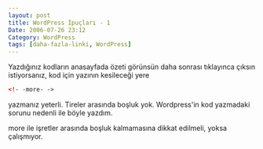 ```yaml
---
layout: post
title: WordPress İpuçları - 1
Date: 2006-07-26 23:12
Category: WordPress
tags: [daha-fazla-linki, WordPress]
---
```


Yazdığınız kodların anasayfada özeti görünsün daha sonrası tıklayınca
çıksın istiyorsanız, kod için yazının kesileceği yere

```html
<!- -more- ->
```

yazmanız yeterli. Tireler arasında boşluk yok. Wordpress'in kod
yazmadaki sorunu nedenli ile böyle yazdım.

more ile işretler arasında boşluk kalmamasına dikkat edilmeli, yoksa
çalışmıyor.


